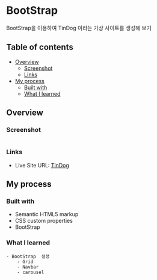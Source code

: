 # BootStrap

BootStrap을 이용하여 TinDog 이라는 가상 사이트를 생성해 보기 

## Table of contents

- [Overview](#overview)
  - [Screenshot](#screenshot)
  - [Links](#links)
- [My process](#my-process)
  - [Built with](#built-with)
  - [What I learned](#what-i-learned)



## Overview

### Screenshot

![]()


### Links

- Live Site URL: [TinDog]()

## My process

### Built with

- Semantic HTML5 markup
- CSS custom properties
- BootStrap 


### What I learned

    - BootStrap  설정 
        - Grid
        - Navbar
        - carousel 

